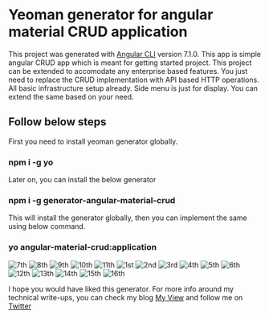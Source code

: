 # Yeoman generator for angular material CRUD application

This project was generated with [Angular CLI](https://github.com/angular/angular-cli) version 7.1.0. This app is simple angular CRUD app which is meant for getting started project. This project can be extended to accomodate any enterprise based features. You just need to replace the CRUD implementation with API based HTTP operations. All basic infrastructure setup already. Side menu is just for display. You can extend the same based on your need.  

## Follow below steps

First you need to install yeoman generator globally. 

### npm i -g yo

Later on, you can install the below generator

### npm i -g generator-angular-material-crud

This will install the generator globally, then you can implement the same using below command.

### yo angular-material-crud:application
![7th](https://user-images.githubusercontent.com/3886381/49954874-81b91d00-ff27-11e8-99d2-aa3eb175ba4e.png)
![8th](https://user-images.githubusercontent.com/3886381/49954875-8251b380-ff27-11e8-8aa1-ad3de381d59f.png)
![9th](https://user-images.githubusercontent.com/3886381/49954876-82ea4a00-ff27-11e8-8e7e-b0c49669c7ba.png)
![10th](https://user-images.githubusercontent.com/3886381/49954877-82ea4a00-ff27-11e8-987a-d462adb70cf6.png)
![11th](https://user-images.githubusercontent.com/3886381/49954878-8382e080-ff27-11e8-92a5-02fe365662e2.png)
![1st](https://user-images.githubusercontent.com/3886381/49954915-9dbcbe80-ff27-11e8-891d-4d2448473753.png)
![2nd](https://user-images.githubusercontent.com/3886381/49954916-9e555500-ff27-11e8-9e2b-8461f8169cfd.png)
![3rd](https://user-images.githubusercontent.com/3886381/49954917-9e555500-ff27-11e8-8f74-abb71e369530.png)
![4th](https://user-images.githubusercontent.com/3886381/49954919-9eedeb80-ff27-11e8-80bb-bdfe12c75021.png)
![5th](https://user-images.githubusercontent.com/3886381/49954924-9f868200-ff27-11e8-87b0-800392347f78.png)
![6th](https://user-images.githubusercontent.com/3886381/49954925-9f868200-ff27-11e8-97d3-c3307196fabc.png)
![12th](https://user-images.githubusercontent.com/3886381/49954926-a01f1880-ff27-11e8-9167-03550dc5b65b.png)
![13th](https://user-images.githubusercontent.com/3886381/49954927-a01f1880-ff27-11e8-809f-c802b027250c.png)
![14th](https://user-images.githubusercontent.com/3886381/49954930-a0b7af00-ff27-11e8-8a1a-3f2bca86e207.png)
![15th](https://user-images.githubusercontent.com/3886381/49954931-a0b7af00-ff27-11e8-9724-79862ab4efbc.png)
![16th](https://user-images.githubusercontent.com/3886381/49954932-a1504580-ff27-11e8-8174-9d6cc85cfd56.png)

I hope you would have liked this generator. For more info around my technical write-ups, you can check my blog [My View](https://myview.rahulnivi.net) and follow me on [Twitter](https://twitter.com/rahulsahay19)